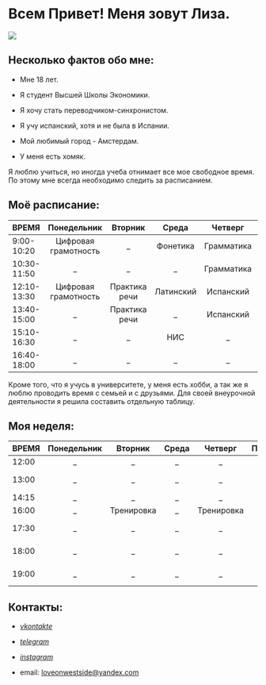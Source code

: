 # **Всем Привет! Меня зовут Лиза.**  


![](https://pp.userapi.com/c625717/v625717883/2887f/s65Zpg4MUOY.jpg)  

## Несколько фактов обо мне:
 + Мне 18 лет.
 - Я студент Высшей Школы Экономики.
 + Я хочу стать переводчиком-синхронистом.
 - Я учу испанский, хотя и не была в Испании.
 + Мой любимый город - Амстердам.
 - У меня есть хомяк.  
   
Я люблю учиться, но иногда учеба отнимает все мое свободное время. По этому мне всегда необходимо следить за расписанием.  

## Моё расписание:  

ВРЕМЯ|Понедельник|Вторник|Среда|Четверг|Пятница|Суббота|Воскресенье
---|:---:|:---:|:---:|:---:|:---:|:---:|:---:
9:00-10:20|Цифровая грамотность|_|Фонетика|Грамматика|Видео|_|_
10:30-11:50|_|_|_|Грамматика|Испанский|_|_
12:10-13:30|Цифровая грамотность|Практика речи|Латинский|Испанский|Литература|_|_
13:40-15:00|_|Практика речи|_|Испанский|_|_|_
15:10-16:30|_|_|НИС|_|_|_|_
16:40-18:00|_|_|_|_|Литература|_|_  
  
Кроме того, что я учусь в университете, у меня есть хобби, а так же я люблю проводить время с семьей и с друзьями. Для своей внеурочной деятельности я решила составить отдельную таблицу.  
  
## Моя неделя:  

ВРЕМЯ|Понедельник|Вторник|Среда|Четверг|Пятница|Суббота|Воскресенье
---|:---:|:---:|:---:|:---:|:---:|:---:|:---:
12:00|_|_|_|_|_|Рисование|_
13:00|_|_|_|_|_|Поездка загород|_
14:15|_|_|_|_|_|_|Теннис
16:00|_|Тренировка|_|Тренировка|_|_|_
17:30|_|_|_|_|_|Гуляю с собакой
18:00|_|_|_|_|_|_|Возвращаюсь домой
19:00|_|_|_|_|_|Вечер фильмов|_


## Контакты:  

 + [*vkontakte*](https://vk.com/id167397883)
 - [*telegram*](https://telegram.me/loveonwestside)
 + [*instagram*](http://instagram.com/loveonwestside)
 - email: <loveonwestside@yandex.com>
